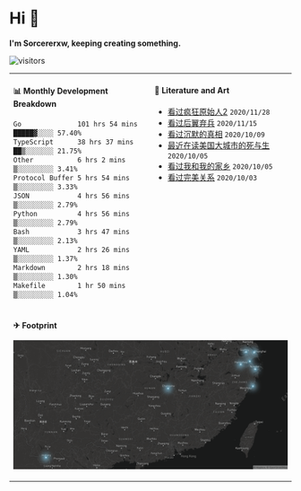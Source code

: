 # Hi 👋

**I'm Sorcererxw, keeping creating something.**

![visitors](https://visitor-badge.glitch.me/badge?page_id=sorcererxw.sorcererx)

<table width="800px">
<tr>
<td valign="top" width="50%">

#### 📊 Monthly Development Breakdown

<!--START_SECTION:waka-->
```text
Go              101 hrs 54 mins █████▓░░░░ 57.40%
TypeScript      38 hrs 37 mins  ██▒░░░░░░░ 21.75%
Other           6 hrs 2 mins    ▒░░░░░░░░░ 3.41%
Protocol Buffer 5 hrs 54 mins   ▒░░░░░░░░░ 3.33%
JSON            4 hrs 56 mins   ▒░░░░░░░░░ 2.79%
Python          4 hrs 56 mins   ▒░░░░░░░░░ 2.79%
Bash            3 hrs 47 mins   ▒░░░░░░░░░ 2.13%
YAML            2 hrs 26 mins   ▒░░░░░░░░░ 1.37%
Markdown        2 hrs 18 mins   ▒░░░░░░░░░ 1.30%
Makefile        1 hr 50 mins    ▒░░░░░░░░░ 1.04%
```
<!--END_SECTION:waka-->

<td valign="top" width="50%">

#### 💃 Literature and Art

<!--START_SECTION:douban-->
* [看过疯狂原始人2](http://movie.douban.com/subject/24298954/) <code>2020/11/28</code>
* [看过后翼弃兵](http://movie.douban.com/subject/32579283/) <code>2020/11/15</code>
* [看过沉默的真相](http://movie.douban.com/subject/33447642/) <code>2020/10/09</code>
* [最近在读美国大城市的死与生](https://book.douban.com/subject/34907883/) <code>2020/10/05</code>
* [看过我和我的家乡](http://movie.douban.com/subject/35051512/) <code>2020/10/05</code>
* [看过完美关系](http://movie.douban.com/subject/30221758/) <code>2020/10/03</code>

<!--END_SECTION:douban-->

</td>
</tr>
<tr>
<td colspan="2">

#### ✈ Footprint

![footprint](./footprint.png)

</td>
</tr>
</table>


